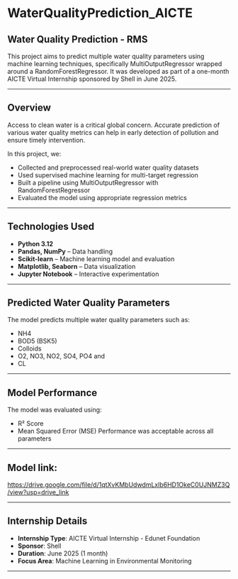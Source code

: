 # WaterQualityPrediction_AICTE

## Water Quality Prediction - RMS

This project aims to predict multiple water quality parameters using machine learning techniques, specifically MultiOutputRegressor wrapped around a RandomForestRegressor. It was developed as part of a one-month AICTE Virtual Internship sponsored by Shell in June 2025.

---

## Overview

Access to clean water is a critical global concern. Accurate prediction of various water quality metrics can help in early detection of pollution and ensure timely intervention.

In this project, we:

- Collected and preprocessed real-world water quality datasets
- Used supervised machine learning for multi-target regression
- Built a pipeline using MultiOutputRegressor with RandomForestRegressor
- Evaluated the model using appropriate regression metrics

---

## Technologies Used

- **Python 3.12**
- **Pandas, NumPy** – Data handling
- **Scikit-learn** – Machine learning model and evaluation
- **Matplotlib, Seaborn** – Data visualization
- **Jupyter Notebook** – Interactive experimentation

---

## Predicted Water Quality Parameters

The model predicts multiple water quality parameters such as:

- NH4
- BOD5 (BSK5)
- Colloids
- O2, NO3, NO2, SO4, PO4 and
- CL

---

## Model Performance

The model was evaluated using:

- R² Score
- Mean Squared Error (MSE)
Performance was acceptable across all parameters

---

## Model link:

https://drive.google.com/file/d/1qtXvKMbUdwdmLxlb6HD1OkeC0UJNMZ3Q/view?usp=drive_link

---

## Internship Details

- **Internship Type**: AICTE Virtual Internship - Edunet Foundation
- **Sponsor**: Shell
- **Duration**: June 2025 (1 month)
- **Focus Area**: Machine Learning in Environmental Monitoring
  
---
